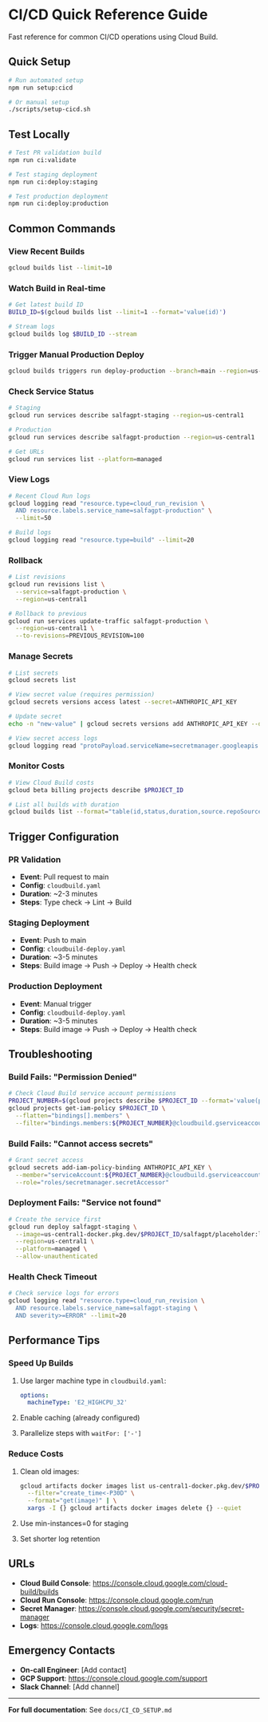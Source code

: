# CI/CD Quick Reference Guide

Fast reference for common CI/CD operations using Cloud Build.

## Quick Setup

```bash
# Run automated setup
npm run setup:cicd

# Or manual setup
./scripts/setup-cicd.sh
```

## Test Locally

```bash
# Test PR validation build
npm run ci:validate

# Test staging deployment
npm run ci:deploy:staging

# Test production deployment  
npm run ci:deploy:production
```

## Common Commands

### View Recent Builds
```bash
gcloud builds list --limit=10
```

### Watch Build in Real-time
```bash
# Get latest build ID
BUILD_ID=$(gcloud builds list --limit=1 --format='value(id)')

# Stream logs
gcloud builds log $BUILD_ID --stream
```

### Trigger Manual Production Deploy
```bash
gcloud builds triggers run deploy-production --branch=main --region=us-central1
```

### Check Service Status
```bash
# Staging
gcloud run services describe salfagpt-staging --region=us-central1

# Production
gcloud run services describe salfagpt-production --region=us-central1

# Get URLs
gcloud run services list --platform=managed
```

### View Logs
```bash
# Recent Cloud Run logs
gcloud logging read "resource.type=cloud_run_revision \
  AND resource.labels.service_name=salfagpt-production" \
  --limit=50

# Build logs
gcloud logging read "resource.type=build" --limit=20
```

### Rollback
```bash
# List revisions
gcloud run revisions list \
  --service=salfagpt-production \
  --region=us-central1

# Rollback to previous
gcloud run services update-traffic salfagpt-production \
  --region=us-central1 \
  --to-revisions=PREVIOUS_REVISION=100
```

### Manage Secrets
```bash
# List secrets
gcloud secrets list

# View secret value (requires permission)
gcloud secrets versions access latest --secret=ANTHROPIC_API_KEY

# Update secret
echo -n "new-value" | gcloud secrets versions add ANTHROPIC_API_KEY --data-file=-

# View secret access logs
gcloud logging read "protoPayload.serviceName=secretmanager.googleapis.com" --limit=20
```

### Monitor Costs
```bash
# View Cloud Build costs
gcloud beta billing projects describe $PROJECT_ID

# List all builds with duration
gcloud builds list --format="table(id,status,duration,source.repoSource.branchName)"
```

## Trigger Configuration

### PR Validation
- **Event**: Pull request to main
- **Config**: `cloudbuild.yaml`
- **Duration**: ~2-3 minutes
- **Steps**: Type check → Lint → Build

### Staging Deployment
- **Event**: Push to main
- **Config**: `cloudbuild-deploy.yaml`
- **Duration**: ~3-5 minutes
- **Steps**: Build image → Push → Deploy → Health check

### Production Deployment
- **Event**: Manual trigger
- **Config**: `cloudbuild-deploy.yaml`
- **Duration**: ~3-5 minutes
- **Steps**: Build image → Push → Deploy → Health check

## Troubleshooting

### Build Fails: "Permission Denied"
```bash
# Check Cloud Build service account permissions
PROJECT_NUMBER=$(gcloud projects describe $PROJECT_ID --format='value(projectNumber)')
gcloud projects get-iam-policy $PROJECT_ID \
  --flatten="bindings[].members" \
  --filter="bindings.members:${PROJECT_NUMBER}@cloudbuild.gserviceaccount.com"
```

### Build Fails: "Cannot access secrets"
```bash
# Grant secret access
gcloud secrets add-iam-policy-binding ANTHROPIC_API_KEY \
  --member="serviceAccount:${PROJECT_NUMBER}@cloudbuild.gserviceaccount.com" \
  --role="roles/secretmanager.secretAccessor"
```

### Deployment Fails: "Service not found"
```bash
# Create the service first
gcloud run deploy salfagpt-staging \
  --image=us-central1-docker.pkg.dev/$PROJECT_ID/salfagpt/placeholder:latest \
  --region=us-central1 \
  --platform=managed \
  --allow-unauthenticated
```

### Health Check Timeout
```bash
# Check service logs for errors
gcloud logging read "resource.type=cloud_run_revision \
  AND resource.labels.service_name=salfagpt-staging \
  AND severity>=ERROR" --limit=20
```

## Performance Tips

### Speed Up Builds
1. Use larger machine type in `cloudbuild.yaml`:
   ```yaml
   options:
     machineType: 'E2_HIGHCPU_32'
   ```

2. Enable caching (already configured)

3. Parallelize steps with `waitFor: ['-']`

### Reduce Costs
1. Clean old images:
   ```bash
   gcloud artifacts docker images list us-central1-docker.pkg.dev/$PROJECT_ID/salfagpt \
     --filter="create_time<-P30D" \
     --format="get(image)" | \
     xargs -I {} gcloud artifacts docker images delete {} --quiet
   ```

2. Use min-instances=0 for staging

3. Set shorter log retention

## URLs

- **Cloud Build Console**: https://console.cloud.google.com/cloud-build/builds
- **Cloud Run Console**: https://console.cloud.google.com/run
- **Secret Manager**: https://console.cloud.google.com/security/secret-manager
- **Logs**: https://console.cloud.google.com/logs

## Emergency Contacts

- **On-call Engineer**: [Add contact]
- **GCP Support**: https://console.cloud.google.com/support
- **Slack Channel**: [Add channel]

---

**For full documentation**: See `docs/CI_CD_SETUP.md`

